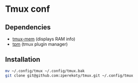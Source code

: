 # Tmux conf

## Dependencies

- [tmux-mem](https://github.com/zperekoty/tmux-mem) (displays RAM info)
- [tpm](https://github.com/tmux-plugins/tpm) (tmux plugin manager)

## Installation

```bash
mv ~/.config/tmux ~/.config/tmux.bak
git clone git@github.com:zperekoty/tmux.git ~/.config/tmux
```
